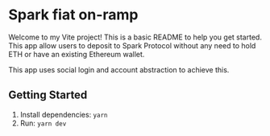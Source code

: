 # Spark fiat on-ramp  

Welcome to my Vite project! This is a basic README to help you get started.
This app allow users to deposit to Spark Protocol without any need to hold ETH or have an existing Ethereum wallet. 

This app uses social login and account abstraction to achieve this.

## Getting Started

1. Install dependencies: ```yarn```
2. Run: ```yarn dev```
